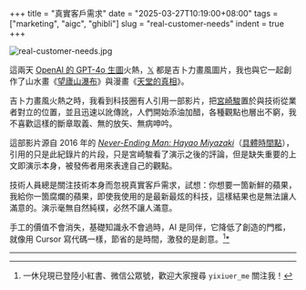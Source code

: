 +++
title = "真實客戶需求"
date = "2025-03-27T10:19:00+08:00"
tags = ["marketing", "aigc", "ghibli"]
slug = "real-customer-needs"
indent = true
+++

![real-customer-needs.jpg](/images/real-customer-needs.jpg)

這兩天 [OpenAI 的 GPT-4o 生圖](https://openai.com/index/introducing-4o-image-generation/)火熱，[𝕏](https://x.com/yixiuer) 都是吉卜力畫風圖片，我也與它一起創作了山水畫《[望廬山瀑布](/life/viewing-the-waterfall-at-mount-lu/)》與漫畫《[天堂的真相](/life/the-truth-about-heaven/)》。

吉卜力畫風火熱之時，我看到科技圈有人引用一部影片，把[宮崎駿](https://reuixiy.notion.site/23fb3267dc254706aabf77042c0a7278)置於與技術從業者對立的位置，並且迅速以訛傳訛，人們開始添油加醋，各種觀點也層出不窮，我不喜歡這樣的斷章取義、無的放矢、無病呻吟。

這部影片源自 2016 年的 [_Never-Ending Man: Hayao Miyazaki_](https://reuixiy.notion.site/61816891bbe9424083b037820eb2511f)（[具體時間點](https://www.youtube.com/watch?v=9FhpO2gzfNo&t=3467s)），引用的只是此紀錄片的片段，只是宮崎駿看了演示之後的評論，但是缺失重要的上文即演示本身，被發佈者用來表達自己的觀點。

技術人員總是關注技術本身而忽視真實客戶需求，試想：你想要一箇新鮮的蘋果，我給你一箇腐爛的蘋果，即使我使用的是最新最炫的科技，這樣結果也是無法讓人滿意的。演示毫無自然純樸，必然不讓人滿意。

手工的價值不會消失，基礎知識永不會過時，AI 是同伴，它降低了創造的門檻，就像用 Cursor 寫代碼一樣，節省的是時間，激發的是創意。[^1][*](https://reuixiy.notion.site/1c3c9131ed4f80f3a684cb576ce4f873)

---

[^1]: 一休兒現已登陸小紅書、微信公眾號，歡迎大家搜尋 `yixiuer_me` 關注我！